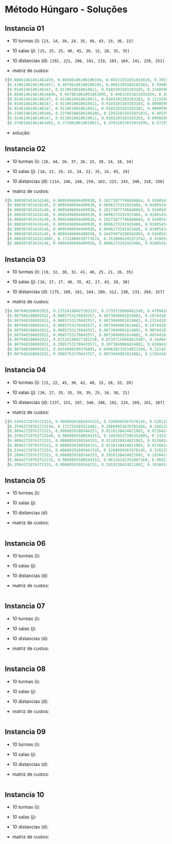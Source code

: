# Método Húngaro - Soluções

## Instancia 01

- 10 turmas (i): ```[23, 14, 30, 24, 35, 40, 43, 19, 36, 15]```

- 10 salas (j): ```[25, 25, 25, 40, 45, 20, 15, 20, 35, 35]```

- 10 distancias (d): ```[292, 221, 206, 181, 219, 103, 164, 141, 220, 251]```

- matriz de custos: 

```python
[[0.08661461461461459, 0.08306106106106104, 0.08231031031031028, 0.39155905905905913, 0.450960960960961, 0.9051551551551552, 0.9082082082082082, 0.9070570570570571, 0.3195824395824396, 0.32113399113399116],
 [0.41061461461461457, 0.40706106106106105, 0.4063103103103103, 0.5940590590590591, 0.630960960960961, 0.2751551551551552, 0.0682082082082082, 0.27705705705705713, 0.551011011011011, 0.5525625625625626],
 [0.9146146146146147, 0.9110610610610611, 0.9103103103103103, 0.23405905905905908, 0.310960960960961, 0.9051551551551552, 0.9082082082082082, 0.9070570570570571, 0.13958243958243963, 0.14113399113399117],
 [0.050614614614614646, 0.047061061061061095, 0.04631031031031034, 0.3690590590590591, 0.430960960960961, 0.9051551551551552, 0.9082082082082082, 0.9070570570570571, 0.2938681538681539, 0.2954197054197054],
 [0.9146146146146147, 0.9110610610610611, 0.9103103103103103, 0.12155905905905906, 0.21096096096096095, 0.9051551551551552, 0.9082082082082082, 0.9070570570570571, 0.011011011011011013, 0.012562562562562564],
 [0.9146146146146147, 0.9110610610610611, 0.9103103103103103, 0.00905905905905906, 0.110960960960961, 0.9051551551551552, 0.9082082082082082, 0.9070570570570571, 0.911011011011011, 0.9125625625625626],
 [0.9146146146146147, 0.9110610610610611, 0.9103103103103103, 0.909059059059059, 0.05096096096096092, 0.9051551551551552, 0.9082082082082082, 0.9070570570570571, 0.911011011011011, 0.9125625625625626],
 [0.2306146146146146, 0.22706106106106105, 0.22631031031031032, 0.4815590590590591, 0.530960960960961, 0.050155155155155194, 0.9082082082082082, 0.0520570570570571, 0.42243958243958246, 0.42399113399113403],
 [0.9146146146146147, 0.9110610610610611, 0.9103103103103103, 0.09905905905905904, 0.19096096096096093, 0.9051551551551552, 0.9082082082082082, 0.9070570570570571, 0.911011011011011, 0.9125625625625626],
 [0.37461461461461465, 0.3710610610610611, 0.37031031031031036, 0.571559059059059, 0.6109609609609611, 0.23015515515515517, 0.008208208208208207, 0.23205705705705706, 0.5252967252967252, 0.5268482768482768]]
```

- solução:

## Instancia 02

- 10 turmas (i): ```[26, 44, 26, 37, 26, 33, 38, 24, 18, 34]```

- 10 salas (j): ```[18, 22, 29, 15, 34, 22, 35, 24, 45, 19]```

- 10 distancias (d): ```[214, 246, 248, 259, 163, 223, 243, 340, 310, 330]```

- matriz de custos:

```python
[[0.908307453416149, 0.9095496894409938, 0.10273077746840864, 0.910054347826087, 0.21809234563390578, 0.9086568322981367, 0.240861801242236, 0.9131987577639752, 0.39203416149068326, 0.9128105590062112],
 [0.908307453416149, 0.9095496894409938, 0.9096273291925466, 0.910054347826087, 0.9063276397515528, 0.9086568322981367, 0.9094332298136646, 0.9131987577639752, 0.03203416149068326, 0.9128105590062112],
 [0.908307453416149, 0.9095496894409938, 0.10273077746840864, 0.910054347826087, 0.21809234563390578, 0.9086568322981367, 0.240861801242236, 0.9131987577639752, 0.39203416149068326, 0.9128105590062112],
 [0.908307453416149, 0.9095496894409938, 0.9096273291925466, 0.910054347826087, 0.9063276397515528, 0.9086568322981367, 0.9094332298136646, 0.9131987577639752, 0.17203416149068326, 0.9128105590062112],
 [0.908307453416149, 0.9095496894409938, 0.10273077746840864, 0.910054347826087, 0.21809234563390578, 0.9086568322981367, 0.240861801242236, 0.9131987577639752, 0.39203416149068326, 0.9128105590062112],
 [0.908307453416149, 0.9095496894409938, 0.9096273291925466, 0.910054347826087, 0.03279822798684692, 0.9086568322981367, 0.060861801242236044, 0.9131987577639752, 0.25203416149068325, 0.9128105590062112],
 [0.908307453416149, 0.9095496894409938, 0.9096273291925466, 0.910054347826087, 0.9063276397515528, 0.9086568322981367, 0.9094332298136646, 0.9131987577639752, 0.15203416149068325, 0.9128105590062112],
 [0.908307453416149, 0.9095496894409938, 0.16479974298565003, 0.910054347826087, 0.27103352210449394, 0.9086568322981367, 0.2922903726708075, 0.013198757763975156, 0.4320341614906833, 0.9128105590062112],
 [0.00830745341614907, 0.1731860530773574, 0.3510066395373742, 0.910054347826087, 0.4298570515162587, 0.17229319593450027, 0.44657608695652184, 0.23819875776397517, 0.5520341614906833, 0.06017898005884281],
 [0.908307453416149, 0.9095496894409938, 0.9096273291925466, 0.910054347826087, 0.006327639751552795, 0.9086568322981367, 0.03514751552795032, 0.9131987577639752, 0.23203416149068326, 0.9128105590062112]]
```

## Instancia 03

- 10 turmas (i): ```[19, 32, 30, 32, 41, 40, 25, 21, 26, 35]```

- 10 salas (j): ```[16, 27, 27, 40, 35, 42, 27, 43, 28, 30]```

- 10 distancias (d): ```[175, 189, 161, 164, 209, 312, 230, 233, 204, 327]```

- matriz de custos:

```python
[[0.907940108892922, 0.27524198427102237, 0.2739715668481549, 0.4799410163339383, 0.4209113300492611, 0.5070132227119524, 0.277102238354507, 0.5128972692356393, 0.29854161265232043, 0.3448366606170599],
 [0.907940108892922, 0.9085753176043557, 0.9073049001814882, 0.18744101633393825, 0.08662561576354683, 0.22844179414052376, 0.9104355716878403, 0.24080424597982528, 0.9092558983666061, 0.9148366606170599],
 [0.907940108892922, 0.9085753176043557, 0.9073049001814882, 0.2324410163339383, 0.13805418719211826, 0.27129893699766655, 0.9104355716878403, 0.28266471109610436, 0.9092558983666061, 0.01483666061705989],
 [0.907940108892922, 0.9085753176043557, 0.9073049001814882, 0.18744101633393825, 0.08662561576354683, 0.22844179414052376, 0.9104355716878403, 0.24080424597982528, 0.9092558983666061, 0.9148366606170599],
 [0.907940108892922, 0.9085753176043557, 0.9073049001814882, 0.9074410163339384, 0.9094827586206897, 0.03558465128338089, 0.9104355716878403, 0.05243215295656943, 0.9092558983666061, 0.9148366606170599],
 [0.907940108892922, 0.9085753176043557, 0.9073049001814882, 0.0074410163339382945, 0.9094827586206897, 0.05701322271195235, 0.9104355716878403, 0.073362385514709, 0.9092558983666061, 0.9148366606170599],
 [0.907940108892922, 0.07524198427102238, 0.07397156684815487, 0.3449410163339383, 0.26662561576354676, 0.37844179414052376, 0.07710223835450696, 0.387315873886802, 0.10568446979517757, 0.16483666061705987],
 [0.907940108892922, 0.20857531760435571, 0.2073049001814882, 0.4349410163339383, 0.3694827586206897, 0.46415607985480944, 0.21043557168784027, 0.47103680411936016, 0.23425589836660618, 0.28483666061706],
 [0.907940108892922, 0.0419086509376891, 0.040638233514821584, 0.3224410163339383, 0.24091133004926105, 0.3570132227119523, 0.04376890502117367, 0.3663856413286625, 0.07354161265232044, 0.13483666061705987],
 [0.907940108892922, 0.9085753176043557, 0.9073049001814882, 0.11994101633393829, 0.009482758620689655, 0.1641560798548094, 0.9104355716878403, 0.17801354830540667, 0.9092558983666061, 0.9148366606170599]]
```

## Instancia 04

- 10 turmas (i): ```[15, 22, 45, 30, 42, 40, 15, 28, 33, 28]```

- 10 salas (j): ```[36, 27, 35, 35, 39, 39, 25, 34, 36, 21]```

- 10 distancias (d): ```[237, 153, 297, 348, 346, 192, 224, 269, 161, 287]```

- matriz de custos:

```python
[[0.5344272076372314, 0.40608591885441525, 0.5260995567678145, 0.5281281963859529, 0.5676090814515636, 0.5614833853497339, 0.3689101034208433, 0.513641256025083, 0.531404136833731, 0.2685589271508126],
 [0.35942720763723146, 0.172752585521082, 0.34609955676781456, 0.34812819638595294, 0.406070619913102, 0.3999449238112723, 0.11691010342084328, 0.3283471383780242, 0.35640413683373107, 0.9114160700079554],
 [0.9094272076372315, 0.9060859188544153, 0.9118138424821003, 0.9138424821002387, 0.9137629276054098, 0.90763723150358, 0.9089101034208433, 0.9107000795544948, 0.9064041368337311, 0.9114160700079554],
 [0.15942720763723148, 0.9060859188544153, 0.14038527105352885, 0.14241391067166728, 0.22145523529771735, 0.2153295391958876, 0.9089101034208433, 0.11658243249567132, 0.15640413683373108, 0.9114160700079554],
 [0.9094272076372315, 0.9060859188544153, 0.9118138424821003, 0.9138424821002387, 0.9137629276054098, 0.90763723150358, 0.9089101034208433, 0.9107000795544948, 0.9064041368337311, 0.9114160700079554],
 [0.9094272076372315, 0.9060859188544153, 0.9118138424821003, 0.9138424821002387, 0.9137629276054098, 0.90763723150358, 0.9089101034208433, 0.9107000795544948, 0.9064041368337311, 0.9114160700079554],
 [0.5344272076372314, 0.40608591885441525, 0.5260995567678145, 0.5281281963859529, 0.5676090814515636, 0.5614833853497339, 0.3689101034208433, 0.513641256025083, 0.531404136833731, 0.2685589271508126],
 [0.2094272076372315, 0.9060859188544153, 0.1918138424821002, 0.19384248210023863, 0.26760908145156354, 0.2614833853497338, 0.9089101034208433, 0.1695236089662596, 0.2064041368337311, 0.9114160700079554],
 [0.08442720763723155, 0.9060859188544153, 0.06324241391067169, 0.06527105352881012, 0.15222446606694817, 0.14609876996511842, 0.9089101034208433, 0.037170667789788954, 0.08140413683373114, 0.9114160700079554],
 [0.2094272076372315, 0.9060859188544153, 0.1918138424821002, 0.19384248210023863, 0.26760908145156354, 0.2614833853497338, 0.9089101034208433, 0.1695236089662596, 0.2064041368337311, 0.9114160700079554]]
```

## Instancia 05

- 10 turmas (i): ``` ```

- 10 salas (j): ``` ```

- 10 distancias (d): ``` ```

- matriz de custos:

```python

```

## Instancia 06

- 10 turmas (i): ``` ```

- 10 salas (j): ``` ```

- 10 distancias (d): ``` ```

- matriz de custos:

```python

```

## Instancia 07

- 10 turmas (i): ``` ```

- 10 salas (j): ``` ```

- 10 distancias (d): ``` ```

- matriz de custos:

```python

```

## Instancia 08

- 10 turmas (i): ``` ```

- 10 salas (j): ``` ```

- 10 distancias (d): ``` ```

- matriz de custos:

```python

```

## Instancia 09

- 10 turmas (i): ``` ```

- 10 salas (j): ``` ```

- 10 distancias (d): ``` ```

- matriz de custos:

```python

```

## Instancia 10

- 10 turmas (i): ``` ```

- 10 salas (j): ``` ```

- 10 distancias (d): ``` ```

- matriz de custos:

```python

```